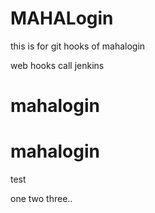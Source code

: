 # MAHALogin
this is for git hooks  of mahalogin

web hooks call jenkins




# mahalogin
# mahalogin

test

one
two
three..
